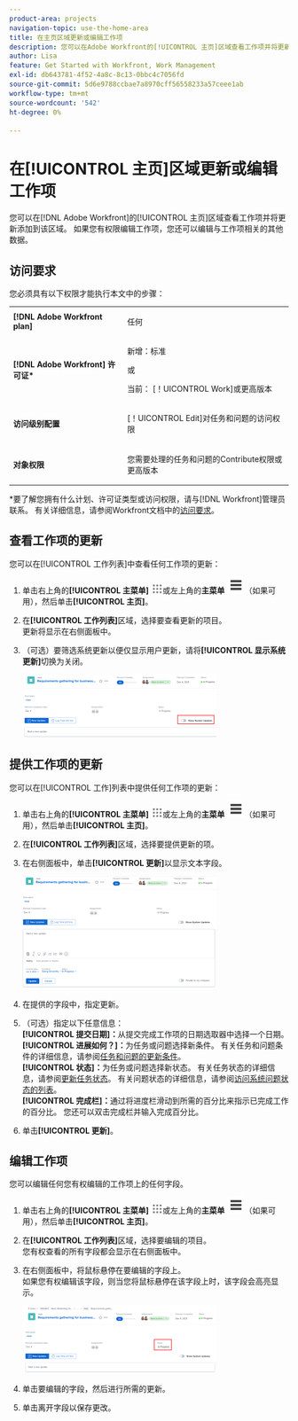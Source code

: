 ```yaml
---
product-area: projects
navigation-topic: use-the-home-area
title: 在主页区域更新或编辑工作项
description: 您可以在Adobe Workfront的[!UICONTROL 主页]区域查看工作项并将更新添加到该区域。 如果您有权限编辑工作项，您还可以编辑与工作项相关的其他数据。
author: Lisa
feature: Get Started with Workfront, Work Management
exl-id: db643781-4f52-4a8c-8c13-0bbc4c7056fd
source-git-commit: 5d6e9788ccbae7a8970cff56558233a57ceee1ab
workflow-type: tm+mt
source-wordcount: '542'
ht-degree: 0%

---
```


# 在[!UICONTROL 主页]区域更新或编辑工作项

<!--Audited: April 2024-->

您可以在[!DNL Adobe Workfront]的[!UICONTROL 主页]区域查看工作项并将更新添加到该区域。 如果您有权限编辑工作项，您还可以编辑与工作项相关的其他数据。

## 访问要求

您必须具有以下权限才能执行本文中的步骤：

<table style="table-layout:auto"> 
 <col> 
 </col> 
 <col> 
 </col> 
 <tbody> 
  <tr> 
   <td role="rowheader"><strong>[!DNL Adobe Workfront plan]</strong></td> 
   <td> <p>任何</p> </td> 
  </tr> 
  <tr> 
   <td role="rowheader"><strong>[!DNL Adobe Workfront] 许可证*</strong></td> 
   <td> <p>新增：标准</p>
   或

<p>当前： [！UICONTROL Work]或更高版本</p> </td> 
  </tr> 
  <tr> 
   <td role="rowheader"><strong>访问级别配置</strong></td> 
   <td> <p>[！UICONTROL Edit]对任务和问题的访问权限</p> </td> 
  </tr> 
  <tr> 
   <td role="rowheader"><strong>对象权限</strong></td> 
   <td> <p>您需要处理的任务和问题的Contribute权限或更高版本</p> </td> 
  </tr> 
 </tbody> 
</table>

*要了解您拥有什么计划、许可证类型或访问权限，请与[!DNL Workfront]管理员联系。 有关详细信息，请参阅Workfront文档中的[访问要求](/help/quicksilver/administration-and-setup/add-users/access-levels-and-object-permissions/access-level-requirements-in-documentation.md)。

## 查看工作项的更新

您可以在[!UICONTROL 工作列表]中查看任何工作项的更新：

1. 单击右上角的&#x200B;**[!UICONTROL 主菜单]** ![](assets/main-menu-icon.png)或左上角的&#x200B;**主菜单** ![](assets/lines-main-menu.png)（如果可用），然后单击&#x200B;**[!UICONTROL 主页]**。
1. 在&#x200B;**[!UICONTROL 工作列表]**&#x200B;区域，选择要查看更新的项目。\
   更新将显示在右侧面板中。

1. （可选）要筛选系统更新以便仅显示用户更新，请将&#x200B;**[!UICONTROL 显示系统更新]**&#x200B;切换为关闭。

   ![](assets/show-system-updates-home-350x114.png)

## 提供工作项的更新

您可以在[!UICONTROL 工作]列表中提供任何工作项的更新：

1. 单击右上角的&#x200B;**[!UICONTROL 主菜单]** ![](assets/main-menu-icon.png)或左上角的&#x200B;**主菜单** ![](assets/lines-main-menu.png)（如果可用），然后单击&#x200B;**[!UICONTROL 主页]**。
1. 在&#x200B;**[!UICONTROL 工作列表]**&#x200B;区域，选择要提供更新的项。
1. 在右侧面板中，单击&#x200B;**[!UICONTROL 更新]**&#x200B;以显示文本字段。

   ![](assets/make-an-update-box-expanded-home-nwe-350x204.png)

1. 在提供的字段中，指定更新。
1. （可选）指定以下任意信息：\
   **[!UICONTROL 提交日期]：**&#x200B;从提交完成工作项的日期选取器中选择一个日期。\
   **[!UICONTROL 进展如何？]：**&#x200B;为任务或问题选择新条件。 有关任务和问题条件的详细信息，请参阅[任务和问题的更新条件](../../../manage-work/projects/updating-work-in-a-project/update-condition-for-tasks-and-issues.md)。\
   **[!UICONTROL 状态]：**&#x200B;为任务或问题选择新状态。 有关任务状态的详细信息，请参阅[更新任务状态](../../../manage-work/projects/updating-work-in-a-project/update-task-status.md)。 有关问题状态的详细信息，请参阅[访问系统问题状态的列表](../../../administration-and-setup/customize-workfront/creating-custom-status-and-priority-labels/issue-statuses.md)。\
   **[!UICONTROL 完成栏]：**&#x200B;通过将进度栏滑动到所需的百分比来指示已完成工作的百分比。 您还可以双击完成栏并输入完成百分比。

1. 单击&#x200B;**[!UICONTROL 更新]**。

## 编辑工作项

您可以编辑任何您有权编辑的工作项上的任何字段。

1. 单击右上角的&#x200B;**[!UICONTROL 主菜单]** ![](assets/main-menu-icon.png)或左上角的&#x200B;**主菜单** ![](assets/lines-main-menu.png)（如果可用），然后单击&#x200B;**[!UICONTROL 主页]**。
1. 在&#x200B;**[!UICONTROL 工作列表]**&#x200B;区域，选择要编辑的项目。\
   您有权查看的所有字段都会显示在右侧面板中。

1. 在右侧面板中，将鼠标悬停在要编辑的字段上。\
   如果您有权编辑该字段，则当您将鼠标悬停在该字段上时，该字段会高亮显示。

   ![](assets/home-350x123.png)

1. 单击要编辑的字段，然后进行所需的更新。
1. 单击离开字段以保存更改。
